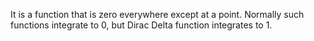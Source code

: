 It is a function that is zero everywhere except at a point.
Normally such functions integrate to 0, but Dirac Delta function integrates to 1.

